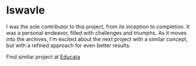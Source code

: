 # Iswavle

I was the sole contributor to this project, from its inception to completion. It was a personal endeavor, filled with challenges and triumphs. As it moves into the archives, I'm excited about the next project with a similar concept, but with a refined approach for even better results.

Find similar project at [Educata](https://github.com/orgs/educata)
